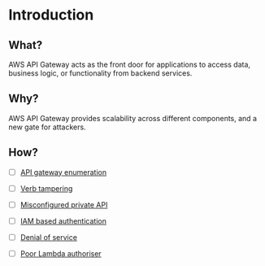 ﻿# Introduction

## What?

AWS API Gateway acts as the front door for applications to access data, business logic, or functionality from backend services. 

## Why?

AWS API Gateway provides scalability across different components, and a new gate for attackers.

## How?

- [ ] [API gateway enumeration](api-gateway-enum.md)
- [ ] [Verb tampering](verb-tampering.md)
- [ ] [Misconfigured private API](mis-private-api.md)
- [ ] [IAM based authentication](iam-auth.md)
- [ ] [Denial of service](dos.md)
- [ ] [Poor Lambda authoriser](poor-lambda-authoriser.md)

